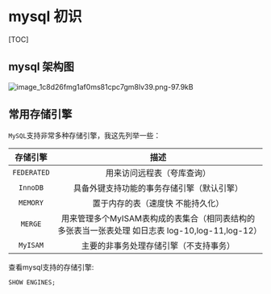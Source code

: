 # mysql 初识

[TOC]



## mysql 架构图

![image_1c8d26fmg1af0ms81cpc7gm8lv39.png-97.9kB](https://user-gold-cdn.xitu.io/2018/12/28/167f4c7b99f87e1c?imageView2/0/w/1280/h/960/format/webp/ignore-error/1)











## 常用存储引擎

`MySQL`支持非常多种存储引擎，我这先列举一些：

|  存储引擎   |                             描述                             |
| :---------: | :----------------------------------------------------------: |
| `FEDERATED` |                  用来访问远程表（夸库查询）                  |
|  `InnoDB`   |          具备外键支持功能的事务存储引擎（默认引擎）          |
|  `MEMORY`   |              置于内存的表（速度快  不能持久化）              |
|   `MERGE`   | 用来管理多个MyISAM表构成的表集合（相同表结构的多张表当一张表处理  如日志表 log-10,log-11,log-12） |
|  `MyISAM`   |            主要的非事务处理存储引擎（不支持事务）            |





查看mysql支持的存储引擎:

```
SHOW ENGINES;
```

